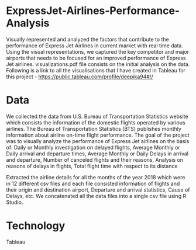 # ExpressJet-Airlines-Performance-Analysis
Visually represented and analyzed the factors that contribute to the performance of Express Jet Airlines in current market with real time data. Using the visual representations, we captured the key competitor and major airports that needs to be focused for an improved performance of Express Jet airlines. visualizations.pdf file consists on the initial analysis on the data.
Following is a link to all the visualisations that I have created in Tableau for this project - 
https://public.tableau.com/profile/deepika94#!/
 

# Data
We collected the data from U.S. Bureau of Transportation Statistics website which consists the information of the domestic flights operated by various airlines. The Bureau of Transportation Statistics (BTS) publishes monthly information about airline on-time flight performance. The goal of the project was to visually analyze the performance of Express Jet airlines on the basis of: Daily or Monthly investigation on delayed flights, Average Monthly or Daily arrival and departure times, Average Monthly or Daily Delays in arrival and departure, Number of canceled flights and their reasons, Analysis on reasons of delays in flights, Total flight time with respect to its distance

Extracted the airline details for all the months of the year 2018 which were in 12 different csv files and each file consisted information of flights and their origin and destination airport, Departure and arrival statistics, Cause of Delays, etc. We concatenated all the data files into a single csv file using R Studio.

# Technology
Tableau
